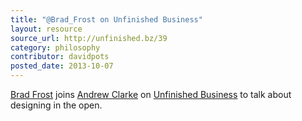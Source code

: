 ```yaml
---
title: "@Brad_Frost on Unfinished Business"
layout: resource
source_url: http://unfinished.bz/39
category: philosophy
contributor: davidpots
posted_date: 2013-10-07
---
```


[Brad Frost](http://www.twitter.com/brad_frost) joins [Andrew Clarke](http://www.twitter.com/malarkey) on [Unfinished Business](http://www.twitter.com/unfinishedbz) to talk about designing in the open.
